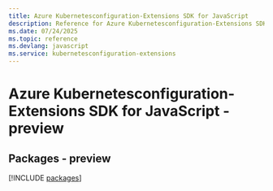 ```yaml
---
title: Azure Kubernetesconfiguration-Extensions SDK for JavaScript
description: Reference for Azure Kubernetesconfiguration-Extensions SDK for JavaScript
ms.date: 07/24/2025
ms.topic: reference
ms.devlang: javascript
ms.service: kubernetesconfiguration-extensions
---
```

# Azure Kubernetesconfiguration-Extensions SDK for JavaScript - preview
## Packages - preview
[!INCLUDE [packages](kubernetesconfiguration-extensions-index.md)]